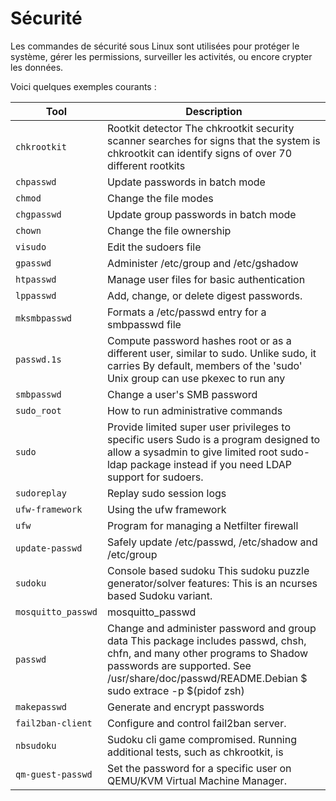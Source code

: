 # Sécurité

Les commandes de sécurité sous Linux sont utilisées pour protéger le système, gérer les permissions, surveiller les activités, ou encore crypter les données.

Voici quelques exemples courants :

| Tool                        | Description                  |
| --------------------------- | ---------------------------- |
| `chkrootkit`                | Rootkit detector The chkrootkit security scanner searches for signs that the system is chkrootkit can identify signs of over 70 different rootkits |
| `chpasswd`                  | Update passwords in batch mode |
| `chmod`                     | Change the file modes |
| `chgpasswd`                 | Update group passwords in batch mode |
| `chown`                     | Change the file ownership |
| `visudo`                    | Edit the sudoers file |
| `gpasswd`                   | Administer /etc/group and /etc/gshadow |
| `htpasswd`                  | Manage user files for basic authentication |
| `lppasswd`                  | Add, change, or delete digest passwords. |
| `mksmbpasswd`               | Formats a /etc/passwd entry for a smbpasswd file |
| `passwd.1s`                 | Compute password hashes root or as a different user, similar to sudo. Unlike sudo, it carries By default, members of the 'sudo' Unix group can use pkexec to run any |
| `smbpasswd`                 | Change a user's SMB password |
| `sudo_root`                 | How to run administrative commands |
| `sudo`                      |  Provide limited super user privileges to specific users Sudo is a program designed to allow a sysadmin to give limited root sudo-ldap package instead if you need LDAP support for sudoers. |
| `sudoreplay`                | Replay sudo session logs |
| `ufw-framework`             | Using the ufw framework |
| `ufw`                       | Program for managing a Netfilter firewall |
| `update-passwd`             | Safely update /etc/passwd, /etc/shadow and /etc/group |
| `sudoku`                    | Console based sudoku This sudoku puzzle generator/solver features: This is an ncurses based Sudoku variant. |
| `mosquitto_passwd`          | mosquitto_passwd |
| `passwd`                    | Change and administer password and group data This package includes passwd, chsh, chfn, and many other programs to Shadow passwords are supported.  See /usr/share/doc/passwd/README.Debian $ sudo extrace -p $(pidof zsh) |
| `makepasswd`                | Generate and encrypt passwords |
| `fail2ban-client`           | Configure and control fail2ban server. |
| `nbsudoku`                  | Sudoku cli game compromised. Running additional tests, such as chkrootkit, is |
| `qm-guest-passwd`           | Set the password for a specific user on QEMU/KVM Virtual Machine Manager. |
